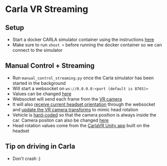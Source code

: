 # Carla VR Streaming

## Setup
- Start a docker CARLA simulator container using the instructions [here](https://github.com/UCR-CISL/Carla-dockers)
- Make sure to run `xhost +` before running the docker container so we can connect to the simulator

## Manual Control + Streaming
- Run ```manual_control_streaming.py``` once the Carla simulator has been started in the background
- Will start a websocket on `ws://0.0.0.0:<port (default is 8765)>`
- Values can be changed [here](https://github.com/skyguy-netizen/CarlaVRStreaming/blob/main/manual_control_streaming.py#L315)
- Websocket will send each frame from the [VR camera](https://github.com/skyguy-netizen/CarlaVRStreaming/blob/main/manual_control_streaming.py#L1394C13-L1394C17)
- It will also [receive current headset orientation](https://github.com/skyguy-netizen/CarlaVRStreaming/blob/028093afc9c29aa198c56b6f42a43d3e757108de/manual_control_streaming.py#L248) through the websocket and [update the VR camera transforms](https://github.com/skyguy-netizen/CarlaVRStreaming/blob/028093afc9c29aa198c56b6f42a43d3e757108de/manual_control_streaming.py#L1477) to mimic head rotation
- Vehicle is [hard-coded](https://github.com/skyguy-netizen/CarlaVRStreaming/blob/028093afc9c29aa198c56b6f42a43d3e757108de/manual_control_streaming.py#L333) so that the camera position is always inside the car. Camera positon can also be changed [here](https://github.com/skyguy-netizen/CarlaVRStreaming/blob/028093afc9c29aa198c56b6f42a43d3e757108de/manual_control_streaming.py#L1394)
- Head rotation values come from the [CarlaVR Unity app](https://github.com/skyguy-netizen/CarlaVR) built on the headset

## Tip on driving in Carla
- Don't crash :)
